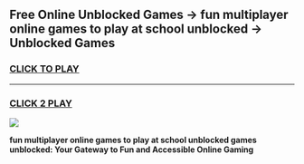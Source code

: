 
## Free Online Unblocked Games → fun multiplayer online games to play at school unblocked → Unblocked Games
<h3>
<a href="https://premium.freeplayer.one?title=fun_multiplayer_online_games_to_play_at_school_unblocked&ref=21F">CLICK TO PLAY</a></h3>
<hr>

<h3>
<a href="https://premium.freeplayer.one?title=fun_multiplayer_online_games_to_play_at_school_unblocked&ref=21F">CLICK 2 PLAY</a>
  
</h3>

<a href="https://premium.freeplayer.one?title=fun_multiplayer_online_games_to_play_at_school_unblocked&ref=21F/"><img src="https://clearcache.store/games.png"></a>


**fun multiplayer online games to play at school unblocked games unblocked: Your Gateway to Fun and Accessible Online Gaming**
